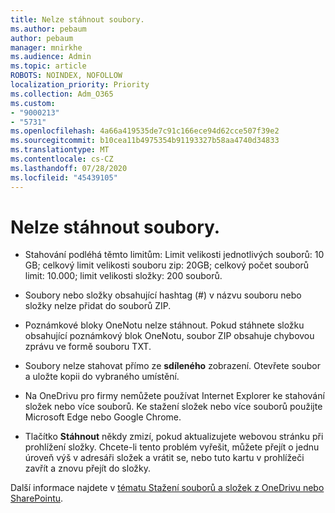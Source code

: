 ```yaml
---
title: Nelze stáhnout soubory.
ms.author: pebaum
author: pebaum
manager: mnirkhe
ms.audience: Admin
ms.topic: article
ROBOTS: NOINDEX, NOFOLLOW
localization_priority: Priority
ms.collection: Adm_O365
ms.custom:
- "9000213"
- "5731"
ms.openlocfilehash: 4a66a419535de7c91c166ece94d62cce507f39e2
ms.sourcegitcommit: b10cea11b4975354b91193327b58aa4740d34833
ms.translationtype: MT
ms.contentlocale: cs-CZ
ms.lasthandoff: 07/28/2020
ms.locfileid: "45439105"
---
```

# <a name="unable-to-download-files"></a>Nelze stáhnout soubory.

- Stahování podléhá těmto limitům: Limit velikosti jednotlivých souborů: 10 GB; celkový limit velikosti souboru zip: 20GB; celkový počet souborů limit: 10.000; limit velikosti složky: 200 souborů.
- Soubory nebo složky obsahující hashtag (#) v názvu souboru nebo složky nelze přidat do souborů ZIP.  
    
- Poznámkové bloky OneNotu nelze stáhnout. Pokud stáhnete složku obsahující poznámkový blok OneNotu, soubor ZIP obsahuje chybovou zprávu ve formě souboru TXT.  
    
- Soubory nelze stahovat přímo ze **sdíleného** zobrazení. Otevřete soubor a uložte kopii do vybraného umístění.  
    
- Na OneDrivu pro firmy nemůžete používat Internet Explorer ke stahování složek nebo více souborů. Ke stažení složek nebo více souborů použijte Microsoft Edge nebo Google Chrome.  
    
- Tlačítko **Stáhnout** někdy zmizí, pokud aktualizujete webovou stránku při prohlížení složky. Chcete-li tento problém vyřešit, můžete přejít o jednu úroveň výš v adresáři složek a vrátit se, nebo tuto kartu v prohlížeči zavřít a znovu přejít do složky.  
    
Další informace najdete v [tématu Stažení souborů a složek z OneDrivu nebo SharePointu](https://support.office.com/article/download-files-and-folders-from-onedrive-or-sharepoint-5c7397b7-19c7-4893-84fe-d02e8fa5df05).
